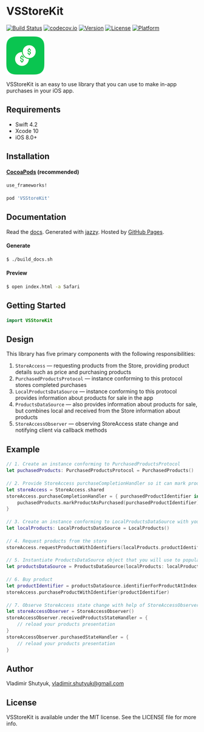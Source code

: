 # VSStoreKit

[![Build Status](https://travis-ci.org/suvov/VSStoreKit.svg?branch=master)](https://travis-ci.org/suvov/VSStoreKit) [![codecov.io](https://codecov.io/gh/suvov/VSStoreKit/branch/master/graphs/badge.svg)](https://codecov.io/gh/suvov/VSStoreKit/branch/master) [![Version](https://img.shields.io/cocoapods/v/VSStoreKit.svg?style=flat)](http://cocoapods.org/pods/VSStoreKit) [![License](https://img.shields.io/cocoapods/l/VSStoreKit.svg?style=flat)](http://cocoapods.org/pods/VSStoreKit) [![Platform](https://img.shields.io/cocoapods/p/VSStoreKit.svg?style=flat)](http://cocoapods.org/pods/VSStoreKit)

![Icon][img0]

VSStoreKit is an easy to use library that you can use to make in-app purchases in your iOS app. 

## Requirements

* Swift 4.2
* Xcode 10
* iOS 8.0+

## Installation

#### [CocoaPods](http://cocoapods.org) (recommended)

````ruby
use_frameworks!

pod 'VSStoreKit'

````

## Documentation

Read the [docs][docsLink]. Generated with [jazzy](https://github.com/realm/jazzy). Hosted by [GitHub Pages](https://pages.github.com).

#### Generate

````bash
$ ./build_docs.sh
````

#### Preview

````bash
$ open index.html -a Safari
````

## Getting Started

````swift
import VSStoreKit
````
## Design 

This library has five primary components with the following responsibilities:
1. `StoreAccess` — requesting products from the Store, providing product details such as price and purchasing products
2.  `PurchasedProductsProtocol` — instance conforming to this protocol stores completed purchases
3.  `LocalProductsDataSource` — instance conforming to this protocol provides information about products for sale in the app
4.  `ProductsDataSource` — also provides information about products for sale, but combines local and received from the Store information about products
5.  `StoreAccessObserver` — observing StoreAccess state change and notifying client via callback methods

## Example

````swift
// 1. Create an instance conforming to PurchasedProductsProtocol 
let puchasedProducts: PurchasedProductsProtocol = PurchasedProducts()

// 2. Provide StoreAccess purchaseCompletionHandler so it can mark products as purchased
let storeAccess = StoreAccess.shared
storeAccess.purchaseCompletionHandler = { purchasedProductIdentifier in
    puchasedProducts.markProductAsPurchased(purchasedProductIdentifier)
}

// 3. Create an instance conforming to LocalProductsDataSource with your products (in-app purchases)
let localProducts: LocalProductsDataSource = LocalProducts()

// 4. Request products from the store
storeAccess.requestProductsWithIdentifiers(localProducts.productIdentifiers)

// 5. Instantiate ProductsDataSource object that you will use to populate your UITableView, UICollectionView or whatever with products (in-app purchases)
let productsDataSource = ProductsDataSource(localProducts: localProducts, storeProducts: storeAccess)

// 6. Buy product
let productIdentifier = productsDataSource.identifierForProductAtIndex(index)
storeAccess.purchaseProductWithIdentifier(productIdentifier)

// 7. Observe StoreAccess state change with help of StoreAccessObserver by providing it optional handlers for the states you are interested in
let storeAccessObserver = StoreAccessObserver()
storeAccessObserver.receivedProductsStateHandler = {
    // reload your products presentation
}
storeAccessObserver.purchasedStateHandler = {
    // reload your products presentation
}

````

## Author

Vladimir Shutyuk, vladimir.shutyuk@gmail.com

## License

VSStoreKit is available under the MIT license. See the LICENSE file for more info.

[img0]:https://raw.githubusercontent.com/suvov/VSStoreKit/master/Icon0.png
[docsLink]:http://suvov.xyz/VSStoreKit

